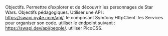 Objectifs.
Permettre d’explorer et de découvrir les personnages de Star Wars.
Objectifs pédagogiques.
Utiliser une API : https://swapi.py4e.com/api/.
le composant Symfony HttpClient.
les Services pour organiser son code.
utiliser le endpoint suivant : https://swapi.dev/api/people/.
utiliser PicoCSS.
